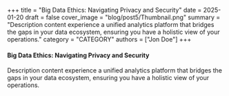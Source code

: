 +++
title = "Big Data Ethics: Navigating Privacy and Security"
date = 2025-01-20
draft = false
cover_image = "blog/post5/Thumbnail.png"
summary = "Description content experience a unified analytics platform that bridges the gaps in your data ecosystem, ensuring you have a holistic view of your operations."
category = "CATEGORY"
authors = ["Jon Doe"]
+++

#### Big Data Ethics: Navigating Privacy and Security

Description content experience a unified analytics platform that bridges the gaps in your data ecosystem, ensuring you have a holistic view of your operations.